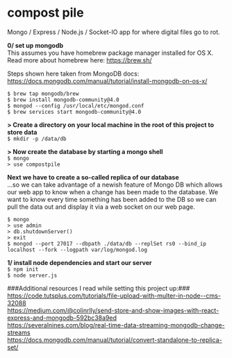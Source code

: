 # compost pile
Mongo / Express / Node.js / Socket-IO app for where digital files go to rot.

**0/ set up mongodb**  
This assumes you have homebrew package manager installed for OS X. Read more about homebrew here: https://brew.sh/  

Steps shown here taken from MongoDB docs: https://docs.mongodb.com/manual/tutorial/install-mongodb-on-os-x/  

`$ brew tap mongodb/brew`  
`$ brew install mongodb-community@4.0`  
`$ mongod --config /usr/local/etc/mongod.conf`  
`$ brew services start mongodb-community@4.0`  

**> Create a directory on your local machine in the root of this project to store data**  
`$ mkdir -p /data/db`  

**> Now create the database by starting a mongo shell**  
`$ mongo`  
`> use compostpile`  

**Next we have to create a so-called replica of our database**  
...so we can take advantage of a newish feature of Mongo DB which allows our web app to know when a change has been made to the database. We want to know every time something has been added to the DB so we can pull the data out and display it via a web socket on our web page.  

`$ mongo`  
`> use admin`  
`> db.shutdownServer()`  
`> exit`  
`$ mongod --port 27017 --dbpath ./data/db --replSet rs0 --bind_ip localhost --fork --logpath var/log/mongod.log`  

**1/ install node dependencies and start our server**   
`$ npm init`  
`$ node server.js`  

###Additional resources I read while setting this project up:###  
https://code.tutsplus.com/tutorials/file-upload-with-multer-in-node--cms-32088  
https://medium.com/@colinrlly/send-store-and-show-images-with-react-express-and-mongodb-592bc38a9ed  
https://severalnines.com/blog/real-time-data-streaming-mongodb-change-streams  
https://docs.mongodb.com/manual/tutorial/convert-standalone-to-replica-set/  
